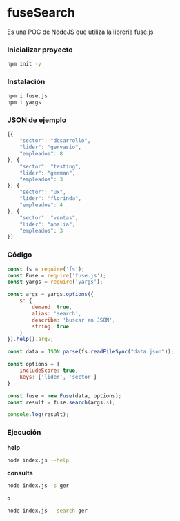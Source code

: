 # fuseSearch
Es una POC de NodeJS que utiliza la librería fuse.js

### Inicializar proyecto
```bash
npm init -y
```

### Instalación
```bash
npm i fuse.js
npm i yargs
```

### JSON de ejemplo
```javascript
[{
    "sector": "desarrollo",
    "lider": "gervasio",
    "empleados": 8
}, {
    "sector": "testing",
    "lider": "german",
    "empleados": 3
}, {
    "sector": "ux",
    "lider": "florinda",
    "empleados": 4
}, {
    "sector": "ventas",
    "lider": "analia",
    "empleados": 3
}]
```

### Código
```javascript
const fs = require('fs');
const Fuse = require('fuse.js');
const yargs = require('yargs');

const args = yargs.options({
    s: {
        demand: true,
        alias: 'search',
        describe: 'buscar en JSON',
        string: true
    }
}).help().argv;

const data = JSON.parse(fs.readFileSync("data.json"));

const options = {
    includeScore: true,
    keys: ['lider', 'sector']
}

const fuse = new Fuse(data, options);
const result = fuse.search(args.s);

console.log(result);
```

### Ejecución
**help**
```bash
node index.js --help
```

**consulta**
```bash
node index.js -s ger

o

node index.js --search ger
```